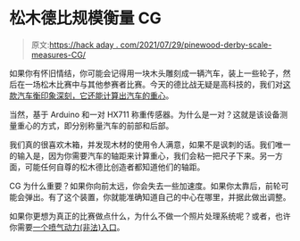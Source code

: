 # 松木德比规模衡量 CG

> 原文:[https://hack aday . com/2021/07/29/pinewood-derby-scale-measures-CG/](https://hackaday.com/2021/07/29/pinewood-derby-scale-measures-cg/)

如果你有怀旧情结，你可能会记得用一块木头雕刻成一辆汽车，装上一些轮子，然后在一场松木比赛中与其他参赛者比赛。今天的德比战无疑是高科技的，我们对[这款汽车衡印象深刻，它还能计算出汽车的重心](https://www.instructables.com/Pinewood-Derby-Car-Scale-With-Center-of-Gravity-CG/)。

当然，基于 Arduino 和一对 HX711 称重传感器。为什么是一对？这就是该设备测量重心的方式，即分别称量汽车的前部和后部。

我们真的很喜欢木箱，并发现木材的使用令人满意，如果不是讽刺的话。我们唯一的输入是，因为你需要汽车的轴距来计算重心，我们会粘一把尺子下来。另一方面，可能任何自尊的松木德比创造者都知道他们的轴距。

CG 为什么重要？如果你向前太远，你会失去一些加速度。如果你太靠后，前轮可能会弹出。有了这个装置，你就能准确知道自己的中心在哪里，并据此做出调整。

如果你更想为真正的比赛做点什么，为什么不做一个照片处理系统呢？或者，也许你需要[一个喷气动力(非法)入口](https://hackaday.com/2012/09/05/winning-a-no-holds-barred-pinewood-derby/)。